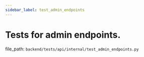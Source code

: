 ```yaml
---
sidebar_label: test_admin_endpoints
---
```


# Tests for admin endpoints.

  file_path: `backend/tests/api/internal/test_admin_endpoints.py`
